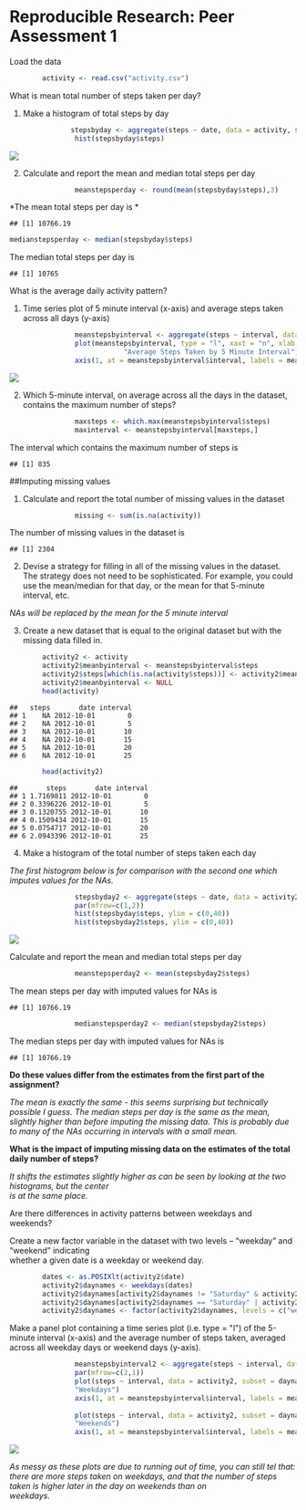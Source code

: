 # Reproducible Research: Peer Assessment 1

Load the data

```r
        activity <- read.csv("activity.csv")   
```
What is mean total number of steps taken per day?

1. Make a histogram of total steps by day
        

```r
               stepsbyday <- aggregate(steps ~ date, data = activity, sum)
                hist(stepsbyday$steps) 
```

![](figure/unnamed-chunk-1-1.png) 

2. Calculate and report the mean and median total steps per day


```r
                meanstepsperday <- round(mean(stepsbyday$steps),3)
```

*The mean total steps per day is  *


```
## [1] 10766.19
```


```r
medianstepsperday <- median(stepsbyday$steps)
```

The median total steps per day is


```
## [1] 10765
```

What is the average daily activity pattern?
               
1. Time series plot of 5 minute interval (x-axis) and average steps taken across all days (y-axis)


```r
                meanstepsbyinterval <- aggregate(steps ~ interval, data = activity, mean) 
                plot(meanstepsbyinterval, type = "l", xaxt = "n", xlab = "Intervals", ylab = "Steps", main = 
                            "Average Steps Taken by 5 Minute Interval")
                axis(1, at = meanstepsbyinterval$interval, labels = meanstepsbyinterval$interval)
```

![](figure/unnamed-chunk-1-2.png) 

2. Which 5-minute interval, on average across all the days in the dataset, contains the maximum number of steps?


```r
                maxsteps <- which.max(meanstepsbyinterval$steps)
                maxinterval <- meanstepsbyinterval[maxsteps,]
```

The interval which contains the maximum number of steps is 


```
## [1] 835
```

##Imputing missing values

1. Calculate and report the total number of missing values in the dataset 


```r
                missing <- sum(is.na(activity))
```

The number of missing values in the dataset is


```
## [1] 2304
```
       
2. Devise a strategy for filling in all of the missing values in the dataset. The strategy does not               need to be sophisticated. For example, you could use the mean/median for that day, or the mean for                         that 5-minute interval, etc.
        
*NAs will be replaced by the mean for the 5 minute interval*
        
3. Create a new dataset that is equal to the original dataset but with the missing data filled in.



```r
        activity2 <- activity
        activity2$meanbyinterval <- meanstepsbyinterval$steps
        activity2$steps[which(is.na(activity$steps))] <- activity2$meanbyinterval
        activity2$meanbyinterval <- NULL
        head(activity)
```

```
##   steps       date interval
## 1    NA 2012-10-01        0
## 2    NA 2012-10-01        5
## 3    NA 2012-10-01       10
## 4    NA 2012-10-01       15
## 5    NA 2012-10-01       20
## 6    NA 2012-10-01       25
```

```r
        head(activity2)
```

```
##       steps       date interval
## 1 1.7169811 2012-10-01        0
## 2 0.3396226 2012-10-01        5
## 3 0.1320755 2012-10-01       10
## 4 0.1509434 2012-10-01       15
## 5 0.0754717 2012-10-01       20
## 6 2.0943396 2012-10-01       25
```


4. Make a histogram of the total number of steps taken each day 
        
*The first histogram below is for comparison with the second one which imputes values for the NAs.*


```r
                stepsbyday2 <- aggregate(steps ~ date, data = activity2, sum)
                par(mfrow=c(1,2))
                hist(stepsbyday$steps, ylim = c(0,40))
                hist(stepsbyday2$steps, ylim = c(0,40))
```

![](figure/unnamed-chunk-1-3.png) 

Calculate and report the mean and median total steps per day


```r
                meanstepsperday2 <- mean(stepsbyday2$steps)
```

The mean steps per day with imputed values for NAs is


```
## [1] 10766.19
```


```r
                medianstepsperday2 <- median(stepsbyday2$steps)
```

The median steps per day with imputed values for NAs is


```
## [1] 10766.19
```

**Do these values differ from the estimates from the first part of the assignment?**
        
*The mean is exactly the same - this seems surprising but technically possible I guess.
The median steps per day is the same as the mean, slightly higher than before imputing
the missing data. This is probably due to many of the NAs occurring in intervals with 
a small mean.*
                
**What is the impact of imputing missing data on the estimates of the total daily number of steps?**
        
*It shifts the estimates slightly higher as can be seen by looking at the two histograms, but the center                 
is at the same place.*
        
Are there differences in activity patterns between weekdays and weekends?

Create a new factor variable in the dataset with two levels – “weekday” and “weekend” indicating         
whether a given date is a weekday or weekend day.


```r
        dates <- as.POSIXlt(activity2$date) 
        activity2$daynames <- weekdays(dates)
        activity2$daynames[activity2$daynames != "Saturday" & activity2$daynames != "Sunday"] <- "weekday"
        activity2$daynames[activity2$daynames == "Saturday" | activity2$daynames == "Sunday"] <- "weekend"
        activity2$daynames <- factor(activity2$daynames, levels = c("weekday", "weekend"))
```

Make a panel plot containing a time series plot (i.e. type = "l") of the 5-minute interval (x-axis) 
and the average number of steps taken, averaged across all weekday days or weekend days (y-axis). 


```r
                meanstepsbyinterval2 <- aggregate(steps ~ interval, data = activity2, mean) 
                par(mfrow=c(2,1))
                plot(steps ~ interval, data = activity2, subset = daynames == "weekday", type = "l", main =               
                "Weekdays")
                axis(1, at = meanstepsbyinterval$interval, labels = meanstepsbyinterval$interval)
                
                plot(steps ~ interval, data = activity2, subset = daynames == "weekend", type = "l", main = 
                "Weekends")
                axis(1, at = meanstepsbyinterval$interval, labels = meanstepsbyinterval$interval)
```

![](figure/unnamed-chunk-1-4.png) 

*As messy as these plots are due to running out of time, you can still tel that: there are more steps 
taken on weekdays, and that the number of steps taken is higher later in the day on weekends than on                 
weekdays.*
                
               
        
